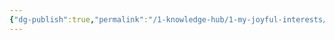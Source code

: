 ```yaml
---
{"dg-publish":true,"permalink":"/1-knowledge-hub/1-my-joyful-interests/people/others/untitled/","noteIcon":""}
---
```


